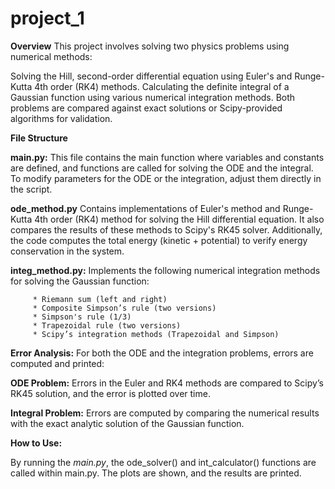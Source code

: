# project_1
**Overview**
This project involves solving two physics problems using numerical methods:

Solving the Hill, second-order differential equation using Euler's and Runge-Kutta 4th order (RK4) methods.
Calculating the definite integral of a Gaussian function using various numerical integration methods.
Both problems are compared against exact solutions or Scipy-provided algorithms for validation.

**File Structure**

   **main.py:** This file contains the main function where variables and constants are defined, and functions are called for solving the ODE and the integral. To modify parameters for the ODE or the integration, adjust them directly in the script.
   
  **ode_method.py** Contains implementations of Euler's method and Runge-Kutta 4th order (RK4) method for solving the Hill differential equation. It also compares the results of these methods to Scipy's RK45 solver. Additionally, the code computes the total energy (kinetic + potential) to verify energy conservation in the system.
   
  **integ_method.py:** Implements the following numerical integration methods for solving the Gaussian function:
   
         * Riemann sum (left and right)
         * Composite Simpson’s rule (two versions)
         * Simpson's rule (1/3)
         * Trapezoidal rule (two versions)
         * Scipy’s integration methods (Trapezoidal and Simpson)
**Error Analysis:**
   For both the ODE and the integration problems, errors are computed and printed:
   
   __ODE Problem:__ Errors in the Euler and RK4 methods are compared to Scipy’s RK45 solution, and the error is plotted over time.
   
   __Integral Problem:__ Errors are computed by comparing the numerical results with the exact analytic solution of the Gaussian function.

**How to Use:**
  
   By running the *main.py*, the ode_solver() and int_calculator() functions are called within main.py. The plots are shown, and the results are printed.
